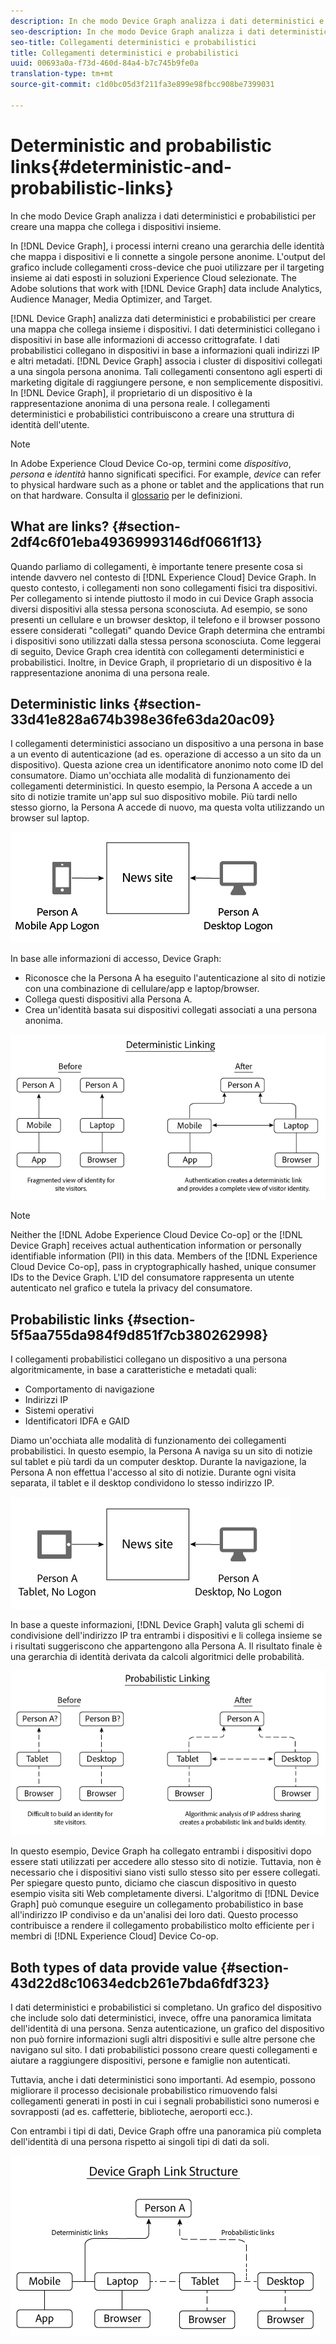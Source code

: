 ```yaml
---
description: In che modo Device Graph analizza i dati deterministici e probabilistici per creare una mappa che collega i dispositivi insieme.
seo-description: In che modo Device Graph analizza i dati deterministici e probabilistici per creare una mappa che collega i dispositivi insieme.
seo-title: Collegamenti deterministici e probabilistici
title: Collegamenti deterministici e probabilistici
uuid: 00693a0a-f73d-460d-84a4-b7c745b9fe0a
translation-type: tm+mt
source-git-commit: c1d0bc05d3f211fa3e899e98fbcc908be7399031

---
```



# Deterministic and probabilistic links{#deterministic-and-probabilistic-links}

In che modo Device Graph analizza i dati deterministici e probabilistici per creare una mappa che collega i dispositivi insieme.

In [!DNL Device Graph], i processi interni creano una gerarchia delle identità che mappa i dispositivi e li connette a singole persone anonime. L&#39;output del grafico include collegamenti cross-device che puoi utilizzare per il targeting insieme ai dati esposti in soluzioni Experience Cloud selezionate. The Adobe solutions that work with [!DNL Device Graph] data include Analytics, Audience Manager, Media Optimizer, and Target.

[!DNL Device Graph] analizza dati deterministici e probabilistici per creare una mappa che collega insieme i dispositivi. I dati deterministici collegano i dispositivi in base alle informazioni di accesso crittografate. I dati probabilistici collegano in dispositivi in base a informazioni quali indirizzi IP e altri metadati. [!DNL Device Graph] associa i cluster di dispositivi collegati a una singola persona anonima. Tali collegamenti consentono agli esperti di marketing digitale di raggiungere persone, e non semplicemente dispositivi. In [!DNL Device Graph], il proprietario di un dispositivo è la rappresentazione anonima di una persona reale. I collegamenti deterministici e probabilistici contribuiscono a creare una struttura di identità dell&#39;utente.

>[!NOTE]
>
>In Adobe Experience Cloud Device Co-op, termini come *dispositivo*, *persona* e *identità* hanno significati specifici. For example, *device* can refer to physical hardware such as a phone or tablet and the applications that run on that hardware. Consulta il [glossario](../glossary.md#glossgroup-0f47d7fbd76c4759801f565f341a386c) per le definizioni.

## What are links? {#section-2df4c6f01eba49369993146df0661f13}

Quando parliamo di collegamenti, è importante tenere presente cosa si intende davvero nel contesto di [!DNL Experience Cloud] Device Graph. In questo contesto, i collegamenti non sono collegamenti fisici tra dispositivi. Per collegamento si intende piuttosto il modo in cui Device Graph associa diversi dispositivi alla stessa persona sconosciuta. Ad esempio, se sono presenti un cellulare e un browser desktop, il telefono e il browser possono essere considerati &quot;collegati&quot; quando Device Graph determina che entrambi i dispositivi sono utilizzati dalla stessa persona sconosciuta. Come leggerai di seguito, Device Graph crea identità con collegamenti deterministici e probabilistici. Inoltre, in Device Graph, il proprietario di un dispositivo è la rappresentazione anonima di una persona reale.

## Deterministic links {#section-33d41e828a674b398e36fe63da20ac09}

I collegamenti deterministici associano un dispositivo a una persona in base a un evento di autenticazione (ad es. operazione di accesso a un sito da un dispositivo). Questa azione crea un identificatore anonimo noto come ID del consumatore. Diamo un&#39;occhiata alle modalità di funzionamento dei collegamenti deterministici. In questo esempio, la Persona A accede a un sito di notizie tramite un&#39;app sul suo dispositivo mobile. Più tardi nello stesso giorno, la Persona A accede di nuovo, ma questa volta utilizzando un browser sul laptop.

![](assets/link1.png)

In base alle informazioni di accesso, Device Graph:

* Riconosce che la Persona A ha eseguito l&#39;autenticazione al sito di notizie con una combinazione di cellulare/app e laptop/browser.
* Collega questi dispositivi alla Persona A.
* Crea un&#39;identità basata sui dispositivi collegati associati a una persona anonima.

![](assets/link2.png)

>[!NOTE]
>
>Neither the [!DNL Adobe Experience Cloud Device Co-op] or the [!DNL Device Graph] receives actual authentication information or personally identifiable information (PII) in this data. Members of the [!DNL Experience Cloud Device Co-op], pass in cryptographically hashed, unique consumer IDs to the Device Graph. L&#39;ID del consumatore rappresenta un utente autenticato nel grafico e tutela la privacy del consumatore.

## Probabilistic links {#section-5f5aa755da984f9d851f7cb380262998}

I collegamenti probabilistici collegano un dispositivo a una persona algoritmicamente, in base a caratteristiche e metadati quali:

* Comportamento di navigazione
* Indirizzi IP
* Sistemi operativi
* Identificatori IDFA e GAID

Diamo un&#39;occhiata alle modalità di funzionamento dei collegamenti probabilistici. In questo esempio, la Persona A naviga su un sito di notizie sul tablet e più tardi da un computer desktop. Durante la navigazione, la Persona A non effettua l&#39;accesso al sito di notizie. Durante ogni visita separata, il tablet e il desktop condividono lo stesso indirizzo IP.

![](assets/link3.png)

In base a queste informazioni, [!DNL Device Graph] valuta gli schemi di condivisione dell&#39;indirizzo IP tra entrambi i dispositivi e li collega insieme se i risultati suggeriscono che appartengono alla Persona A. Il risultato finale è una gerarchia di identità derivata da calcoli algoritmici delle probabilità.

![](assets/link4.png)

In questo esempio, Device Graph ha collegato entrambi i dispositivi dopo essere stati utilizzati per accedere allo stesso sito di notizie. Tuttavia, non è necessario che i dispositivi siano visti sullo stesso sito per essere collegati. Per spiegare questo punto, diciamo che ciascun dispositivo in questo esempio visita siti Web completamente diversi. L&#39;algoritmo di [!DNL Device Graph] può comunque eseguire un collegamento probabilistico in base all&#39;indirizzo IP condiviso e da un&#39;analisi dei loro dati. Questo processo contribuisce a rendere il collegamento probabilistico molto efficiente per i membri di [!DNL Experience Cloud] Device Co-op.

## Both types of data provide value {#section-43d22d8c10634edcb261e7bda6fdf323}

I dati deterministici e probabilistici si completano. Un grafico del dispositivo che include solo dati deterministici, invece, offre una panoramica limitata dell&#39;identità di una persona. Senza autenticazione, un grafico del dispositivo non può fornire informazioni sugli altri dispositivi e sulle altre persone che navigano sul sito. I dati probabilistici possono creare questi collegamenti e aiutare a raggiungere dispositivi, persone e famiglie non autenticati.

Tuttavia, anche i dati deterministici sono importanti. Ad esempio, possono migliorare il processo decisionale probabilistico rimuovendo falsi collegamenti generati in posti in cui i segnali probabilistici sono numerosi e sovrapposti (ad es. caffetterie, biblioteche, aeroporti ecc.).

Con entrambi i tipi di dati, Device Graph offre una panoramica più completa dell&#39;identità di una persona rispetto ai singoli tipi di dati da soli.

![](assets/link5.png)

